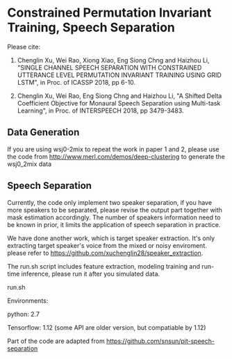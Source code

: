 # Constrained Permutation Invariant Training, Speech Separation

Please cite:

 1. Chenglin Xu, Wei Rao, Xiong Xiao, Eng Siong Chng and Haizhou Li, "SINGLE CHANNEL SPEECH SEPARATION WITH CONSTRAINED UTTERANCE LEVEL PERMUTATION INVARIANT TRAINING USING GRID LSTM", in Proc. of ICASSP 2018, pp 6-10.
 
 2. Chenglin Xu, Wei Rao, Eng Siong Chng and Haizhou Li, "A Shifted Delta Coefficient Objective for Monaural Speech Separation using Multi-task Learning", in Proc. of INTERSPEECH 2018, pp 3479-3483.

## Data Generation

If you are using wsj0-2mix to repeat the work in paper 1 and 2, please use the code from http://www.merl.com/demos/deep-clustering to generate the wsj0_2mix data

## Speech Separation

Currently, the code only implement two speaker separation, if you have more speakers to be separated, please revise the output part together with mask estimation accordingly. The number of speakers information need to be known in prior, it limits the application of speech separation in practice.

We have done another work, which is target speaker extraction. It's only extracting target speaker's voice from the mixed or noisy enviroment. please refer to https://github.com/xuchenglin28/speaker_extraction. 

The run.sh script includes feature extraction, modeling training and run-time inference, please run it after you simulated data.

run.sh

Environments:

python: 2.7

Tensorflow: 1.12 (some API are older version, but compatiable by 1.12)

Part of the code are adapted from https://github.com/snsun/pit-speech-separation
